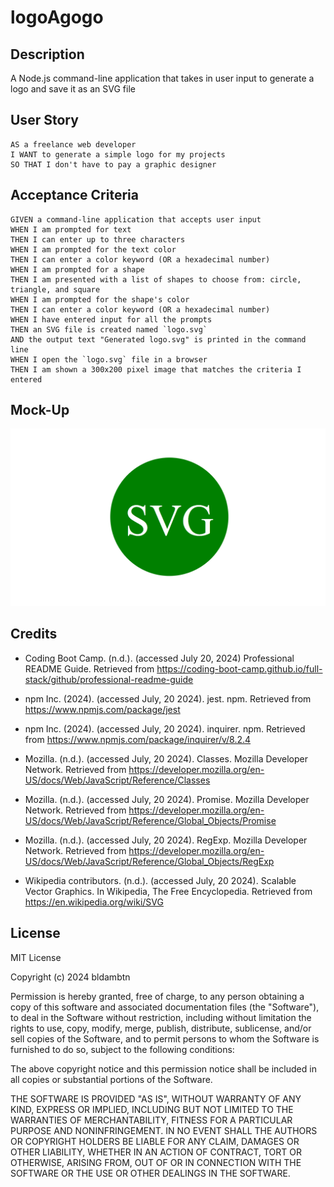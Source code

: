 # logoAgogo

## Description
A Node.js command-line application that takes in user input to generate a logo and save it as an SVG file

## User Story

```
AS a freelance web developer
I WANT to generate a simple logo for my projects
SO THAT I don't have to pay a graphic designer
```

## Acceptance Criteria

```
GIVEN a command-line application that accepts user input
WHEN I am prompted for text
THEN I can enter up to three characters
WHEN I am prompted for the text color
THEN I can enter a color keyword (OR a hexadecimal number)
WHEN I am prompted for a shape
THEN I am presented with a list of shapes to choose from: circle, triangle, and square
WHEN I am prompted for the shape's color
THEN I can enter a color keyword (OR a hexadecimal number)
WHEN I have entered input for all the prompts
THEN an SVG file is created named `logo.svg`
AND the output text "Generated logo.svg" is printed in the command line
WHEN I open the `logo.svg` file in a browser
THEN I am shown a 300x200 pixel image that matches the criteria I entered
```

## Mock-Up

![Example logo](./Examples/10-oop-homework-demo.png)

## Credits

*   Coding Boot Camp. (n.d.). (accessed July 20, 2024) Professional README Guide. Retrieved from https://coding-boot-camp.github.io/full-stack/github/professional-readme-guide 

*   npm Inc. (2024). (accessed July, 20 2024). jest. npm. Retrieved from https://www.npmjs.com/package/jest 

*   npm Inc. (2024). (accessed July, 20 2024). inquirer. npm. Retrieved from https://www.npmjs.com/package/inquirer/v/8.2.4

*   Mozilla. (n.d.). (accessed July, 20 2024). Classes. Mozilla Developer Network. Retrieved from https://developer.mozilla.org/en-US/docs/Web/JavaScript/Reference/Classes 

*   Mozilla. (n.d.). (accessed July, 20 2024). Promise. Mozilla Developer Network. Retrieved from https://developer.mozilla.org/en-US/docs/Web/JavaScript/Reference/Global_Objects/Promise 

*   Mozilla. (n.d.). (accessed July, 20 2024). RegExp. Mozilla Developer Network. Retrieved from https://developer.mozilla.org/en-US/docs/Web/JavaScript/Reference/Global_Objects/RegExp

*   Wikipedia contributors. (n.d.). (accessed July, 20 2024). Scalable Vector Graphics. In Wikipedia, The Free Encyclopedia. Retrieved from https://en.wikipedia.org/wiki/SVG

## License
MIT License

Copyright (c) 2024 bldambtn

Permission is hereby granted, free of charge, to any person obtaining a copy
of this software and associated documentation files (the "Software"), to deal
in the Software without restriction, including without limitation the rights
to use, copy, modify, merge, publish, distribute, sublicense, and/or sell
copies of the Software, and to permit persons to whom the Software is
furnished to do so, subject to the following conditions:

The above copyright notice and this permission notice shall be included in all
copies or substantial portions of the Software.

THE SOFTWARE IS PROVIDED "AS IS", WITHOUT WARRANTY OF ANY KIND, EXPRESS OR
IMPLIED, INCLUDING BUT NOT LIMITED TO THE WARRANTIES OF MERCHANTABILITY,
FITNESS FOR A PARTICULAR PURPOSE AND NONINFRINGEMENT. IN NO EVENT SHALL THE
AUTHORS OR COPYRIGHT HOLDERS BE LIABLE FOR ANY CLAIM, DAMAGES OR OTHER
LIABILITY, WHETHER IN AN ACTION OF CONTRACT, TORT OR OTHERWISE, ARISING FROM,
OUT OF OR IN CONNECTION WITH THE SOFTWARE OR THE USE OR OTHER DEALINGS IN THE
SOFTWARE.